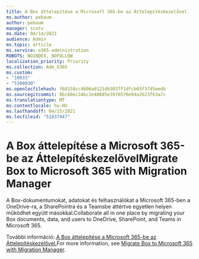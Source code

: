 ```yaml
---
title: A Box áttelepítése a Microsoft 365-be az Áttelepítéskezelővel
ms.author: pebaum
author: pebaum
manager: scotv
ms.date: 04/14/2021
audience: Admin
ms.topic: article
ms.service: o365-administration
ROBOTS: NOINDEX, NOFOLLOW
localization_priority: Priority
ms.collection: Adm_O365
ms.custom:
- "10933"
- "5300030"
ms.openlocfilehash: f60158cc4606a0121db3037f1dfcb03f3745eedb
ms.sourcegitcommit: 8bc60ec34bc1e40685e3976576e04a2623f63a7c
ms.translationtype: MT
ms.contentlocale: hu-HU
ms.lasthandoff: 04/15/2021
ms.locfileid: "51837447"
---
```

# <a name="migrate-box-to-microsoft-365-with-migration-manager"></a><span data-ttu-id="1a85c-102">A Box áttelepítése a Microsoft 365-be az Áttelepítéskezelővel</span><span class="sxs-lookup"><span data-stu-id="1a85c-102">Migrate Box to Microsoft 365 with Migration Manager</span></span>

<span data-ttu-id="1a85c-103">A Box-dokumentumokat, adatokat és felhasználókat a Microsoft 365-ben a OneDrive-ra, a SharePointra és a Teamsbe áttértve egyetlen helyen működhet együtt másokkal.</span><span class="sxs-lookup"><span data-stu-id="1a85c-103">Collaborate all in one place by migrating your Box documents, data, and users to OneDrive, SharePoint, and Teams in Microsoft 365.</span></span>

<span data-ttu-id="1a85c-104">További információ: [A Box áttelepítése a Microsoft 365-be az Áttelepítéskezelővel.](https://docs.microsoft.com/sharepointmigration/mm-box-overview)</span><span class="sxs-lookup"><span data-stu-id="1a85c-104">For more information, see [Migrate Box to Microsoft 365 with Migration Manager](https://docs.microsoft.com/sharepointmigration/mm-box-overview).</span></span>